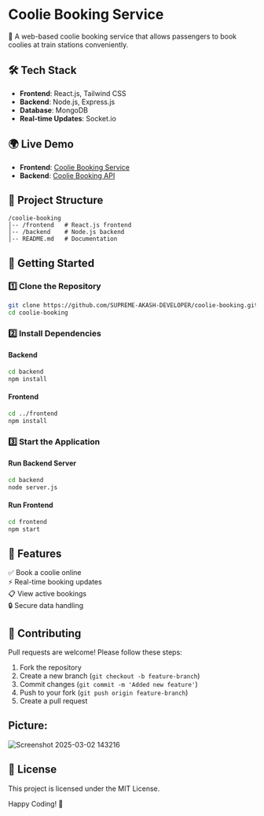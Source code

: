 # Coolie Booking Service  

🚆 A web-based coolie booking service that allows passengers to book coolies at train stations conveniently.  

## 🛠 Tech Stack  
- **Frontend**: React.js, Tailwind CSS  
- **Backend**: Node.js, Express.js  
- **Database**: MongoDB  
- **Real-time Updates**: Socket.io  

## 🌍 Live Demo  
- **Frontend**: [Coolie Booking Service](https://cooliebookingservice.netlify.app/)  
- **Backend**: [Coolie Booking API](https://coolie-booking-service.onrender.com)  

## 📂 Project Structure  
```
/coolie-booking
│-- /frontend   # React.js frontend
│-- /backend    # Node.js backend
│-- README.md   # Documentation
```  

## 🚀 Getting Started  

### 1️⃣ Clone the Repository  
```bash
git clone https://github.com/SUPREME-AKASH-DEVELOPER/coolie-booking.git  
cd coolie-booking  
```  

### 2️⃣ Install Dependencies  

#### Backend  
```bash
cd backend  
npm install  
```  

#### Frontend  
```bash
cd ../frontend  
npm install  
```  

### 3️⃣ Start the Application  

#### Run Backend Server  
```bash
cd backend  
node server.js  
```  

#### Run Frontend  
```bash
cd frontend  
npm start  
```  

## 🌟 Features  
✅ Book a coolie online  
⚡ Real-time booking updates  
📋 View active bookings  
🔒 Secure data handling  

## 🤝 Contributing  
Pull requests are welcome! Please follow these steps:  
1. Fork the repository  
2. Create a new branch (`git checkout -b feature-branch`)  
3. Commit changes (`git commit -m 'Added new feature'`)  
4. Push to your fork (`git push origin feature-branch`)  
5. Create a pull request

## Picture:
![Screenshot 2025-03-02 143216](https://github.com/user-attachments/assets/9a4e7192-a8ff-4350-a272-d75cf9bf75e6)

## 📜 License  
This project is licensed under the MIT License.  

Happy Coding! 🚀  
